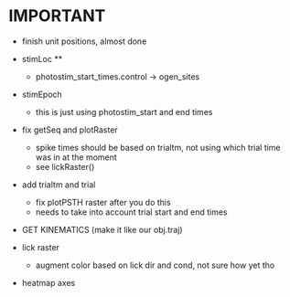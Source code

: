 # IMPORTANT
- finish unit positions, almost done
- stimLoc **
    - photostim_start_times.control -> ogen_sites
- stimEpoch
    - this is just using photostim_start and end times

- fix getSeq and plotRaster
    - spike times should be based on trialtm, not using which trial time was in at the moment
    - see lickRaster()
- add trialtm and trial 
    - fix plotPSTH raster after you do this
    - needs to take into account trial start and end times
- GET KINEMATICS (make it like our obj.traj)
- lick raster
    - augment color based on lick dir and cond, not sure how yet tho
- heatmap axes





